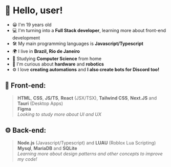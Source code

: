 
#  👋 Hello, user!
- 😀 I'm 19 years old
- 💻 I'm turning into a **Full Stack developer**, learning more about front-end development
- 🛠️ My main programming languages is **Javascript/Typescript**
- 🌍 I live in **Brazil, Rio de Janeiro**
- 📕 Studying **Computer Science** from home
- 🤖 I'm curious about **hardware** and **robotics**
- ⚙️ I love **creating automations** and **I also create bots for Discord too!**


## 🎨 Front-end:
> **HTML**, **CSS**, **JS/TS**, **React** (JSX/TSX), **Tailwind CSS**, **Next.JS** and **Tauri** (Desktop Apps)<br>
> **Figma**<br>
> *Looking to study more about UI and UX*

## ⚙️ Back-end:
> **Node.js** (Javascript/Typescript) and **LUAU** (Roblox Lua Scripting)<br>
> **Mysql**, **MariaDB** and **SQLite**<br>
> *Learning more about design patterns and other concepts to improve my code!*
